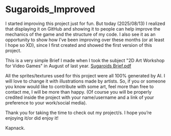 # Sugaroids_Improved

I started improving this project just for fun.
But today (2025/08/13) I realized that displaying it on GitHub and showing it to people can help improve the mechanics of the game and the structure of my code.
I also see it as an opportunity to show how I’ve been improving over these months (or at least I hope so XD), since I first created and showed the first version of this project.

This is a very simple Brief I made when I took the subject "2D Art Workshop for Video Games" in August of last year.
[Sugaroids Brief.pdf](https://github.com/user-attachments/files/21749620/Sugaroids.Brief.pdf)

All the sprites/textures used for this project were all 100% generated by AI. I will love to change it with illustrations made by artists.
So, if you or someone you know would like to contribute with some art, feel more than free to contact me, I will be more than happy. 
(Of course you will be properly credited inside the project with your name/username and a link of your preference to your work/social media).

Thank you for taking the time to check out my project/s. I hope you’re enjoying it/or did enjoy it!

Kapnack.
